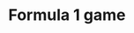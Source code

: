 # Formula 1 game

<!--
## Requirements

- `python`
- `ursina`

## Execution

Run the following commands in the terminal:

```sh
git clone git@github.com:victorballester7/connect4.git
cd connect4
make run
```

Or alternatively, if you don't have the SSH keys activated:

```sh
git clone https://github.com/victorballester7/connect4.git
cd connect4
make run
```

If you don't have `cmake` installed on your machine, you can substitute the last line with the following ones:

```sh
gcc -Wall -pedantic -std=c99 -o bin/main src/*.c -lncurses
./bin/main
```

> Attention! Because of the local path definition of some files, avoid executing the program from another folder rather than `connect4/` (for example, avoid executing it in `.../connect4/bin/`).

### Gallery of photos of the game

![Main menu](../resources/mainmenu.png?raw=true "Main menu")
![Match](../resources/match.png?raw=true "Match")
![Ending of a match](../resources/match_ended.png?raw=true "Ending of a match")
![Colors settings menu](../resources/settings_colors.png?raw=true "Color settings menu") -->
